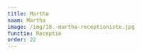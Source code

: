 ```yaml
---
title: Martha
naam: Martha
image: /img/18.-martha-receptioniste.jpg
functie: Receptie
order: 22
---
```



